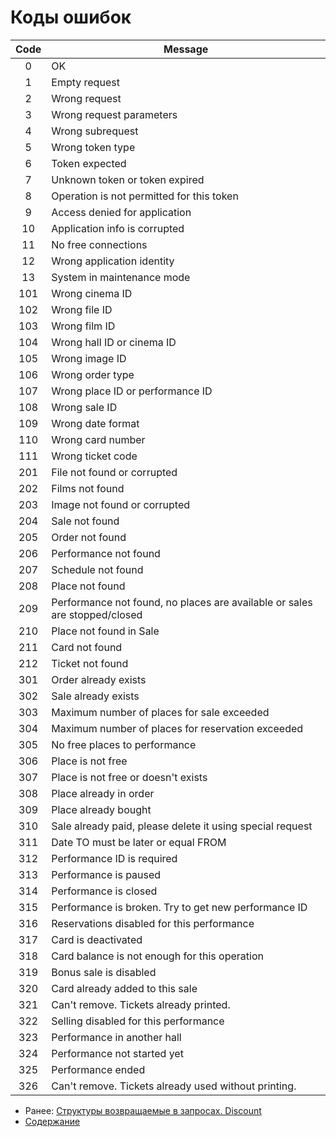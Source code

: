 Коды ошибок
=====================

| Code |                                   Message                                  |
|:----:|----------------------------------------------------------------------------|
| 0    | OK                                                                         |
| 1    | Empty request                                                              |
| 2    | Wrong request                                                              |
| 3    | Wrong request parameters                                                   |
| 4    | Wrong subrequest                                                           |
| 5    | Wrong token type                                                           |
| 6    | Token expected                                                             |
| 7    | Unknown token or token expired                                             |
| 8    | Operation is not permitted for this token                                  |
| 9    | Access denied for application                                              |
| 10   | Application info is corrupted                                              |
| 11   | No free connections                                                        |
| 12   | Wrong application identity                                                 |
| 13   | System in maintenance mode                                                 |
| 101  | Wrong cinema ID                                                            |
| 102  | Wrong file ID                                                              |
| 103  | Wrong film ID                                                              |
| 104  | Wrong hall ID or cinema ID                                                 |
| 105  | Wrong image ID                                                             |
| 106  | Wrong order type                                                           |
| 107  | Wrong place ID or performance ID                                           |
| 108  | Wrong sale ID                                                              |
| 109  | Wrong date format                                                          |
| 110  | Wrong card number                                                          |
| 111  | Wrong ticket code                                                          |
| 201  | File not found or corrupted                                                |
| 202  | Films not found                                                            |
| 203  | Image not found or corrupted                                               |
| 204  | Sale not found                                                             |
| 205  | Order not found                                                            |
| 206  | Performance not found                                                      |
| 207  | Schedule not found                                                         |
| 208  | Place not found                                                            |
| 209  | Performance not found, no places are available or sales are stopped/closed |
| 210  | Place not found in Sale                                                    |
| 211  | Card not found                                                             |
| 212  | Ticket not found                                                           |
| 301  | Order already exists                                                       |
| 302  | Sale already exists                                                        |
| 303  | Maximum number of places for sale exceeded                                 |
| 304  | Maximum number of places for reservation exceeded                          |
| 305  | No free places to performance                                              |
| 306  | Place is not free                                                          |
| 307  | Place is not free or doesn't exists                                        |
| 308  | Place already in order                                                     |
| 309  | Place already bought                                                       |
| 310  | Sale already paid, please delete it using special request                  |
| 311  | Date TO must be later or equal FROM                                        |
| 312  | Performance ID is required                                                 |
| 313  | Performance is paused                                                      |
| 314  | Performance is closed                                                      |
| 315  | Performance is broken. Try to get new performance ID                       |
| 316  | Reservations disabled for this performance                                 |
| 317  | Card is deactivated                                                        |
| 318  | Card balance is not enough for this operation                              |
| 319  | Bonus sale is disabled                                                     |
| 320  | Card already added to this sale                                            |
| 321  | Can't remove. Tickets already printed.                                     |
| 322  | Selling disabled for this performance                                      |
| 323  | Performance in another hall                                                |
| 324  | Performance not started yet                                                |
| 325  | Performance ended |
| 326  | Can't remove. Tickets already used without printing. |


* Ранее: [Структуры возвращаемые в запросах. Discount](replies/discount)
* [Содержание](index)